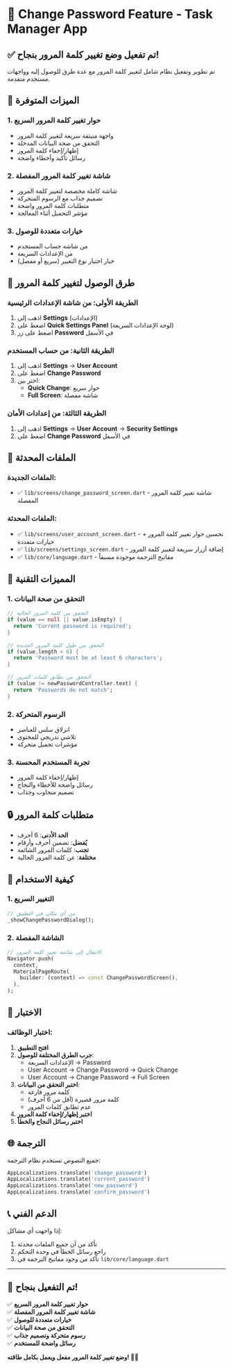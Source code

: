 # 🔐 Change Password Feature - Task Manager App

## ✅ تم تفعيل وضع تغيير كلمة المرور بنجاح!

تم تطوير وتفعيل نظام شامل لتغيير كلمة المرور مع عدة طرق للوصول إليه وواجهات مستخدم متقدمة.

## 🌟 الميزات المتوفرة

### 1. **حوار تغيير كلمة المرور السريع**
- واجهة منبثقة سريعة لتغيير كلمة المرور
- التحقق من صحة البيانات المدخلة
- إظهار/إخفاء كلمة المرور
- رسائل تأكيد وأخطاء واضحة

### 2. **شاشة تغيير كلمة المرور المفصلة**
- شاشة كاملة مخصصة لتغيير كلمة المرور
- تصميم جذاب مع الرسوم المتحركة
- متطلبات كلمة المرور واضحة
- مؤشر التحميل أثناء المعالجة

### 3. **خيارات متعددة للوصول**
- من شاشة حساب المستخدم
- من الإعدادات السريعة
- خيار اختيار نوع التغيير (سريع أو مفصل)

## 📱 طرق الوصول لتغيير كلمة المرور

### الطريقة الأولى: من شاشة الإعدادات الرئيسية
1. اذهب إلى **Settings** (الإعدادات)
2. اضغط على **Quick Settings Panel** (لوحة الإعدادات السريعة)
3. اضغط على زر **Password** في الأسفل

### الطريقة الثانية: من حساب المستخدم
1. اذهب إلى **Settings** → **User Account**
2. اضغط على **Change Password**
3. اختر بين:
   - **Quick Change**: حوار سريع
   - **Full Screen**: شاشة مفصلة

### الطريقة الثالثة: من إعدادات الأمان
1. اذهب إلى **Settings** → **User Account** → **Security Settings**
2. اضغط على **Change Password** في الأسفل

## 🔧 الملفات المحدثة

### الملفات الجديدة:
- ✅ `lib/screens/change_password_screen.dart` - شاشة تغيير كلمة المرور المفصلة

### الملفات المحدثة:
- ✅ `lib/screens/user_account_screen.dart` - تحسين حوار تغيير كلمة المرور + خيارات متعددة
- ✅ `lib/screens/settings_screen.dart` - إضافة أزرار سريعة لتغيير كلمة المرور
- ✅ `lib/core/language.dart` - مفاتيح الترجمة موجودة مسبقاً

## 🎨 المميزات التقنية

### 1. **التحقق من صحة البيانات**
```dart
// التحقق من كلمة المرور الحالية
if (value == null || value.isEmpty) {
  return 'Current password is required';
}

// التحقق من طول كلمة المرور الجديدة
if (value.length < 6) {
  return 'Password must be at least 6 characters';
}

// التحقق من تطابق كلمات المرور
if (value != newPasswordController.text) {
  return 'Passwords do not match';
}
```

### 2. **الرسوم المتحركة**
- انزلاق سلس للعناصر
- تلاشي تدريجي للمحتوى
- مؤشرات تحميل متحركة

### 3. **تجربة المستخدم المحسنة**
- إظهار/إخفاء كلمة المرور
- رسائل واضحة للأخطاء والنجاح
- تصميم متجاوب وجذاب

## 🔒 متطلبات كلمة المرور

- **الحد الأدنى**: 6 أحرف
- **يُفضل**: تضمين أحرف وأرقام
- **تجنب**: كلمات المرور الشائعة
- **مختلفة**: عن كلمة المرور الحالية

## 🚀 كيفية الاستخدام

### 1. **التغيير السريع**
```dart
// من أي مكان في التطبيق
_showChangePasswordDialog();
```

### 2. **الشاشة المفصلة**
```dart
// الانتقال إلى شاشة تغيير كلمة المرور
Navigator.push(
  context,
  MaterialPageRoute(
    builder: (context) => const ChangePasswordScreen(),
  ),
);
```

## 🎯 الاختبار

### اختبار الوظائف:
1. **افتح التطبيق**
2. **جرب الطرق المختلفة للوصول**:
   - الإعدادات السريعة → Password
   - User Account → Change Password → Quick Change
   - User Account → Change Password → Full Screen
3. **اختبر التحقق من البيانات**:
   - كلمة مرور فارغة
   - كلمة مرور قصيرة (أقل من 6 أحرف)
   - عدم تطابق كلمات المرور
4. **اختبر إظهار/إخفاء كلمة المرور**
5. **اختبر رسائل النجاح والخطأ**

## 🌐 الترجمة

جميع النصوص تستخدم نظام الترجمة:
```dart
AppLocalizations.translate('change_password')
AppLocalizations.translate('current_password')
AppLocalizations.translate('new_password')
AppLocalizations.translate('confirm_password')
```

## 📞 الدعم الفني

إذا واجهت أي مشاكل:
1. تأكد من أن جميع الملفات محدثة
2. راجع رسائل الخطأ في وحدة التحكم
3. تأكد من وجود مفاتيح الترجمة في `lib/core/language.dart`

---

## 🎉 تم التفعيل بنجاح!

✅ **حوار تغيير كلمة المرور السريع**  
✅ **شاشة تغيير كلمة المرور المفصلة**  
✅ **خيارات متعددة للوصول**  
✅ **التحقق من صحة البيانات**  
✅ **رسوم متحركة وتصميم جذاب**  
✅ **رسائل واضحة للمستخدم**  

**وضع تغيير كلمة المرور مفعل ويعمل بكامل طاقته! 🔐✨**
